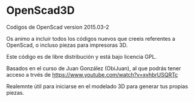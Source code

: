 # OpenScad3D
Codigos de OpenScad version 2015.03-2

Os animo a incluir todos los códigos nuevos que creeis referentes a OpenScad, o incluso piezas para impresoras 3D.

Este código es de libre distribución y está bajo licencia GPL.


Basados en el curso de Juan González (ObiJuan), al que podrás tener acceso a trvés de https://www.youtube.com/watch?v=xvhbrUSQRTc

Realemnte útil para iniciarse en el modelado 3D para generar tus propias piezas.
